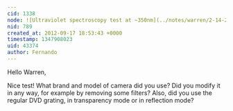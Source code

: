 ```yaml
---
cid: 1338
node: ![Ultraviolet spectroscopy test at ~350nm](../notes/warren/2-14-2012/ultraviolet-spectroscopy-testing)
nid: 789
created_at: 2012-09-17 18:53:43 +0000
timestamp: 1347908023
uid: 43374
author: Fernando
---
```


Hello Warren,

Nice test! What brand and model of camera did you use? 
Did you modify it in any way, for example by removing some filters?
Also, did you use the regular DVD grating, in transparency mode or in reflection mode?